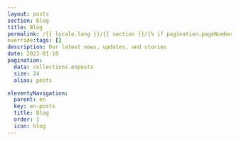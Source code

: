 ```yaml
---
layout: posts
section: blog
title: Blog
permalink: /{{ locale.lang }}/{{ section }}/{% if pagination.pageNumber > 0 %}page-{{ pagination.pageNumber + 1 }}/{% endif %}
override:tags: []
description: Our latest news, updates, and stories
date: 2023-01-10
pagination:
  data: collections.enposts
  size: 24
  alias: posts

eleventyNavigation:
  parent: en
  key: en-posts
  title: Blog
  order: 1
  icon: blog
---
```

